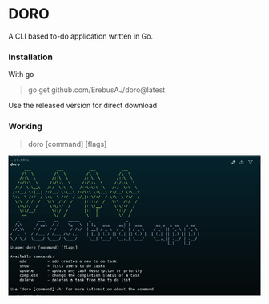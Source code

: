 # DORO

A CLI based to-do application written in Go.


### Installation
With go 
> go get github.com/ErebusAJ/doro@latest

Use the released version for direct download

### Working 
> doro [command] [flags]

![alt text](image.png)
